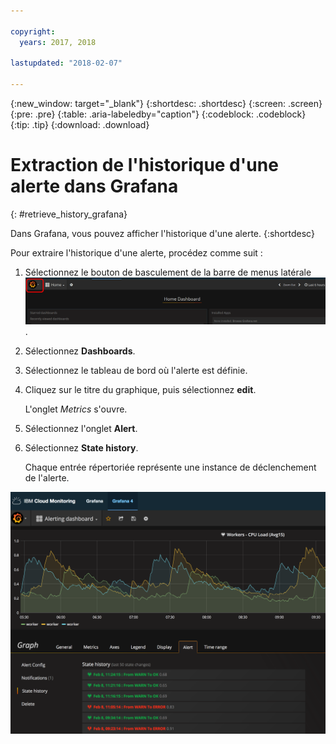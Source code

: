 ```yaml
---

copyright:
  years: 2017, 2018

lastupdated: "2018-02-07"

---
```


{:new_window: target="_blank"}
{:shortdesc: .shortdesc}
{:screen: .screen}
{:pre: .pre}
{:table: .aria-labeledby="caption"}
{:codeblock: .codeblock}
{:tip: .tip}
{:download: .download}


# Extraction de l'historique d'une alerte dans Grafana
{: #retrieve_history_grafana}

Dans Grafana, vous pouvez afficher l'historique d'une alerte.
{:shortdesc}


Pour extraire l'historique d'une alerte, procédez comme suit :

1. Sélectionnez le bouton de basculement de la barre de menus latérale ![Barre de menus latérale de Grafana](images/grafana_settings.gif "Barre de menus latérale de Grafana").
2. Sélectionnez **Dashboards**.
3. Sélectionnez le tableau de bord où l'alerte est définie. 
4. Cliquez sur le titre du graphique, puis sélectionnez **edit**.
    
    L'onglet *Metrics* s'ouvre. 

5. Sélectionnez l'onglet **Alert**.
6. Sélectionnez **State history**.

    Chaque entrée répertoriée représente une instance de déclenchement de l'alerte. 

![View of a Grafana dashboard with an alert defined on a query](images/alerthistory.png "Vue d'un tableau de bord Grafana avec une alerte définie sur une requête")


